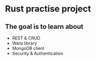 # Rust practise project

## The goal is to learn about

- REST & CRUD
- Warp library
- MongoDB client
- Security & Authentication
